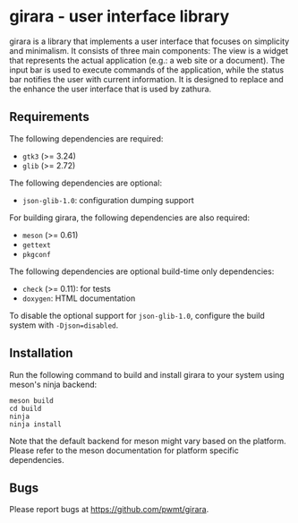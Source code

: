 girara - user interface library
===============================

girara is a library that implements a user interface that focuses on simplicity
and minimalism. It consists of three main components: The view is a widget that
represents the actual application (e.g.: a web site or a document). The input
bar is used to execute commands of the application, while the status bar
notifies the user with current information. It is designed to replace and the
enhance the user interface that is used by zathura.

Requirements
------------

The following dependencies are required:

* `gtk3` (>= 3.24)
* `glib` (>= 2.72)

The following dependencies are optional:

* `json-glib-1.0`: configuration dumping support

For building girara, the following dependencies are also required:

* `meson` (>= 0.61)
* `gettext`
* `pkgconf`

The following dependencies are optional build-time only dependencies:

* `check` (>= 0.11): for tests
* `doxygen`: HTML documentation

To disable the optional support for `json-glib-1.0`, configure the build system
with `-Djson=disabled`.

Installation
------------

Run the following command to build and install girara to your system using
meson's ninja backend:

    meson build
    cd build
    ninja
    ninja install

Note that the default backend for meson might vary based on the platform. Please
refer to the meson documentation for platform specific dependencies.

Bugs
----

Please report bugs at https://github.com/pwmt/girara.
